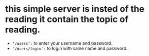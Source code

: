# this simple server is insted of the reading it contain the topic of reading.

- `'/users':` to enter your username and password.
- `'/users/login':` to login with same name and password.